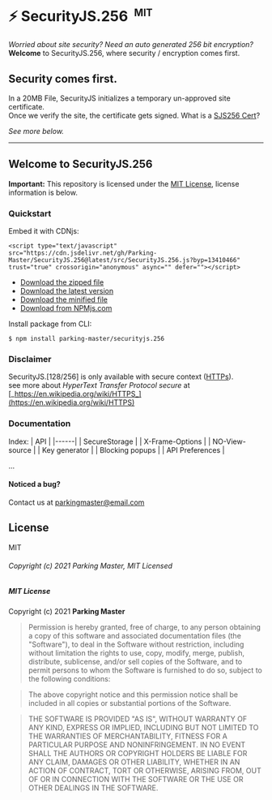 # ⚡ SecurityJS.256 <sup>&nbsp;<small>MIT</small></sup>
_Worried about site security? Need an auto generated 256 bit encryption?_
<br>
**Welcome** to SecurityJS.256, where security / encryption comes first.

## Security comes first.
In a 20MB File, SecurityJS initializes a temporary un-approved site certificate.<br>
Once we verify the site, the certificate gets signed. What is a [SJS256 Cert]()?

_See more below._

<hr>

## Welcome to SecurityJS.256
**Important:** This repository is licensed under the [MIT License](https://mit-license.org/), license information is below.

### Quickstart
Embed it with CDNjs:
```
<script type="text/javascript" src="https://cdn.jsdelivr.net/gh/Parking-Master/SecurityJS.256@latest/src/SecurityJS.256.js?byp=13410466" trust="true" crossorigin="anonymous" async="" defer=""></script>
```
- [Download the zipped file]()
- [Download the latest version]()
- [Download the minified file]()
- [Download from NPMjs.com]()

Install package from CLI:
```
$ npm install parking-master/securityjs.256
```

### Disclaimer
SecurityJS.[128/256] is only available with secure context ([HTTPs](https://en.wikipedia.org/wiki/HTTPS)).
<br>
see more about _HyperText Transfer Protocol secure_ at [_https://en.wikipedia.org/wiki/HTTPS_](https://en.wikipedia.org/wiki/HTTPS)

### Documentation
Index:
| API |
|------|
| SecureStorage |
| X-Frame-Options |
| NO-View-source |
| Key generator |
| Blocking popups |
| API Preferences |

...

#### Noticed a bug?
Contact us at [parkingmaster@email.com](mailto:parkingmaster@email.com)

## License
MIT

###### Copyright (c) 2021 Parking Master, MIT Licensed

##### MIT License

Copyright (c) 2021 **Parking Master**

> Permission is hereby granted, free of charge, to any person obtaining a copy
of this software and associated documentation files (the "Software"), to deal
in the Software without restriction, including without limitation the rights
to use, copy, modify, merge, publish, distribute, sublicense, and/or sell
copies of the Software, and to permit persons to whom the Software is
furnished to do so, subject to the following conditions:

> The above copyright notice and this permission notice shall be included in all
copies or substantial portions of the Software.

> THE SOFTWARE IS PROVIDED "AS IS", WITHOUT WARRANTY OF ANY KIND, EXPRESS OR
IMPLIED, INCLUDING BUT NOT LIMITED TO THE WARRANTIES OF MERCHANTABILITY,
FITNESS FOR A PARTICULAR PURPOSE AND NONINFRINGEMENT. IN NO EVENT SHALL THE
AUTHORS OR COPYRIGHT HOLDERS BE LIABLE FOR ANY CLAIM, DAMAGES OR OTHER
LIABILITY, WHETHER IN AN ACTION OF CONTRACT, TORT OR OTHERWISE, ARISING FROM,
OUT OF OR IN CONNECTION WITH THE SOFTWARE OR THE USE OR OTHER DEALINGS IN THE
SOFTWARE.
